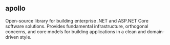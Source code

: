 ## apollo

<!-- badges -->

<!-- readme -->
Open-source library for building enterprise .NET and ASP.NET Core software solutions. Provides fundamental infrastructure,
orthogonal concerns, and core models for building applications in a clean and domain-driven style.